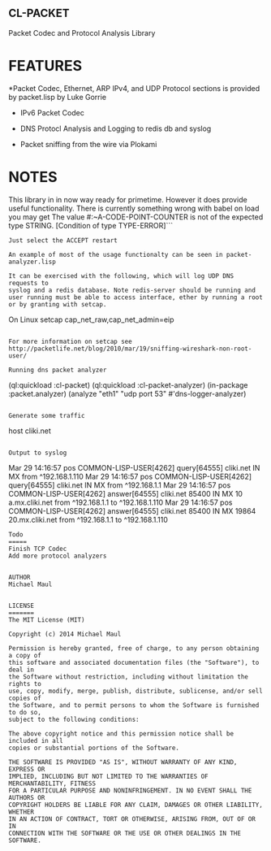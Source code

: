 CL-PACKET
---------

Packet Codec and Protocol Analysis Library

FEATURES
========
*Packet Codec, Ethernet, ARP IPv4, and UDP Protocol  sections is provided by packet.lisp by Luke Gorrie

* IPv6 Packet Codec

* DNS Protocl Analysis and Logging to redis db and syslog

* Packet sniffing from the wire via Plokami

NOTES
=====
This library in in now way ready for primetime. However it does provide
useful functionality. There is currently something wrong with babel on load
you may get 
The value #:~A-CODE-POINT-COUNTER is not of the expected type STRING.
   [Condition of type TYPE-ERROR]```
```
Just select the ACCEPT restart

An example of most of the usage functionalty can be seen in packet-analyzer.lisp

It can be exercised with the following, which will log UDP DNS requests to
syslog and a redis database. Note redis-server should be running and
user running must be able to access interface, ether by running a root or by granting with setcap.

```
On Linux
setcap cap_net_raw,cap_net_admin=eip <path to your lisp executable>
```

For more information on setcap see http://packetlife.net/blog/2010/mar/19/sniffing-wireshark-non-root-user/

Running dns packet analyzer
```
(ql:quickload :cl-packet)
(ql:quickload :cl-packet-analyzer)
(in-package :packet.analyzer)
(analyze "eth1" "udp port 53" #'dns-logger-analyzer)
```

Generate some traffic
```
host cliki.net
```

Output to syslog
```
Mar 29 14:16:57 pos COMMON-LISP-USER[4262] ﻿query[64555] cliki.net IN MX from ^192.168.1.110 
Mar 29 14:16:57 pos COMMON-LISP-USER[4262] ﻿query[64555] cliki.net IN MX from ^192.168.1.1 
Mar 29 14:16:57 pos COMMON-LISP-USER[4262] ﻿answer[64555] cliki.net 85400 IN MX 10 a.mx.cliki.net from ^192.168.1.1 to ^192.168.1.110
Mar 29 14:16:57 pos COMMON-LISP-USER[4262] ﻿answer[64555] cliki.net 85400 IN MX 19864 20.mx.cliki.net from ^192.168.1.1 to ^192.168.1.110
```
Todo
=====
Finish TCP Codec
Add more protocol analyzers


AUTHOR
Michael Maul


LICENSE
=======
The MIT License (MIT)

Copyright (c) 2014 Michael Maul

Permission is hereby granted, free of charge, to any person obtaining a copy of
this software and associated documentation files (the "Software"), to deal in
the Software without restriction, including without limitation the rights to
use, copy, modify, merge, publish, distribute, sublicense, and/or sell copies of
the Software, and to permit persons to whom the Software is furnished to do so,
subject to the following conditions:

The above copyright notice and this permission notice shall be included in all
copies or substantial portions of the Software.

THE SOFTWARE IS PROVIDED "AS IS", WITHOUT WARRANTY OF ANY KIND, EXPRESS OR
IMPLIED, INCLUDING BUT NOT LIMITED TO THE WARRANTIES OF MERCHANTABILITY, FITNESS
FOR A PARTICULAR PURPOSE AND NONINFRINGEMENT. IN NO EVENT SHALL THE AUTHORS OR
COPYRIGHT HOLDERS BE LIABLE FOR ANY CLAIM, DAMAGES OR OTHER LIABILITY, WHETHER
IN AN ACTION OF CONTRACT, TORT OR OTHERWISE, ARISING FROM, OUT OF OR IN
CONNECTION WITH THE SOFTWARE OR THE USE OR OTHER DEALINGS IN THE SOFTWARE.
